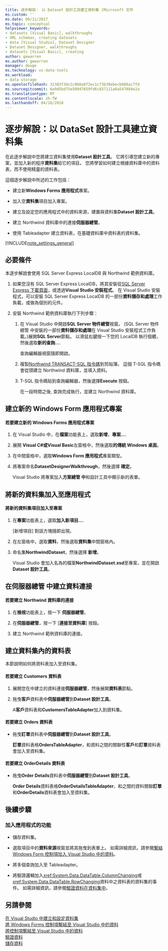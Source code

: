```yaml
---
title: 逐步解說： 以 Dataset 設計工具建立資料集 |Microsoft 文件
ms.custom: ''
ms.date: 09/11/2017
ms.topic: conceptual
helpviewer_keywords:
- datasets [Visual Basic], walkthroughs
- XML schemas, creating datasets
- data [Visual Studio], Dataset Designer
- Dataset Designer, walkthroughs
- datasets [Visual Basic], creating
author: gewarren
ms.author: gewarren
manager: douge
ms.technology: vs-data-tools
ms.workload:
- data-storage
ms.openlocfilehash: 31383f3dc2c966e8f2ec1cf3b39ebecb086ac7fd
ms.sourcegitcommit: 6a9d5bd75e50947659fd6c837111a6a547884e2a
ms.translationtype: MT
ms.contentlocale: zh-TW
ms.lasthandoff: 04/16/2018
---
```

# <a name="walkthrough-creating-a-dataset-with-the-dataset-designer"></a>逐步解說：以 DataSet 設計工具建立資料集

在此逐步解說中您將建立資料集使用**Dataset 設計工具**。 它將引導您建立新的專案，並加入新的程序**資料集**給它的項目。 您將學習如何建立根據資料庫中的資料表，而不使用精靈的資料表。  

這個逐步解說中所述的工作包括：  

-   建立新**Windows Forms 應用程式**專案。  

-   加入空**資料集**項目加入專案。  

-   建立及設定您的應用程式中的資料來源，建置與資料集**Dataset 設計工具**。  
 
-   建立 Northwind 資料庫中的連接**伺服器總管**。  

-   使用 Tableadapter 建立資料表，在基礎資料庫中資料表的資料集。  

[!INCLUDE[note_settings_general](../data-tools/includes/note_settings_general_md.md)]  
  
## <a name="prerequisites"></a>必要條件  
本逐步解說會使用 SQL Server Express LocalDB 與 Northwind 範例資料庫。  
  
1.  如果您沒有 SQL Server Express LocalDB，將其安裝從[SQL Server Express 下載頁面](https://www.microsoft.com/sql-server/sql-server-editions-express)，或透過**Visual Studio 安裝程式**。 在 Visual Studio 安裝程式，可以安裝 SQL Server Express LocalDB 的一部份**資料儲存和處理**工作負載，或做為個別的元件。  
  
2.  安裝 Northwind 範例資料庫執行下列步驟：  

    1. 在 Visual Studio 中開啟**SQL Server 物件總管**視窗。 (SQL Server 物件總管 中安裝的一部份**資料儲存和處理**在 Visual Studio 安裝程式工作負載。)展開**SQL Server**節點。 以滑鼠右鍵按一下您的 LocalDB 執行個體，然後選取**新的查詢...**.  

       查詢編輯器視窗隨即開啟。  

    2. 複製[Northwind TRANSACT-SQL 指令碼](https://github.com/MicrosoftDocs/visualstudio-docs/blob/master/docs/data-tools/samples/northwind.sql?raw=true)到剪貼簿。 這個 T-SQL 指令碼會從頭建立 Northwind 資料庫，並填入資料。  

    3. T-SQL 指令碼貼到查詢編輯器，然後選擇**Execute**  按鈕。  

       在一段時間之後, 查詢完成執行，並建立 Northwind 資料庫。  
  
## <a name="creating-a-new-windows-forms-application-project"></a>建立新的 Windows Form 應用程式專案  
  
#### <a name="to-create-a-new-windows-forms-application-project"></a>若要建立新的 Windows Forms 應用程式專案  
  
1. 在 Visual Studio 中，在**檔案**功能表上，選取**新增**，**專案...**.  
  
2. 展開  **Visual C#**或**Visual Basic**左窗格中，然後選取**的傳統 Windows 桌面**。  

3. 在中間窗格中，選取**Windows Form 應用程式**專案類型。  

4. 將專案命名**DatasetDesignerWalkthrough**，然後選擇 **確定**。  
  
     Visual Studio 將專案加入**方案總管 中**和設計工具中顯示新的表單。  
  
## <a name="adding-a-new-dataset-to-the-application"></a>將新的資料集加入至應用程式  
  
#### <a name="to-add-a-new-dataset-item-to-the-project"></a>將新的資料集項目加入至專案  
  
1.  在**專案**功能表上，選取**加入新項目...**.  
  
     [新增項目] 對話方塊隨即出現。  
  
2.  在左窗格中，選取**資料**，然後選取**資料集**中間窗格內。  
  
3.  命名集**NorthwindDataset**，然後選擇 **新增**。  
  
     Visual Studio 會加入名為的檔案**NorthwindDataset.xsd**至專案，並在開啟**Dataset 設計工具**。  
  
## <a name="creating-a-data-connection-in-server-explorer"></a>在伺服器總管 中建立資料連接  
  
#### <a name="to-create-a-connection-to-the-northwind-database"></a>若要建立 Northwind 資料庫的連接  
  
1.  在**檢視**功能表上，按一下 **伺服器總管**。  
  
2.  在**伺服器總管**，按一下 [**連接至資料庫**] 按鈕。  
  
3.  建立 Northwind 範例資料庫的連接。  
  
## <a name="creating-the-tables-in-the-dataset"></a>建立資料集內的資料表  
本節說明如何將資料表加入至資料集。  
  
#### <a name="to-create-the-customers-table"></a>若要建立 Customers 資料表  
  
1.  展開您在中建立的資料連接**伺服器總管**，然後展開**資料表**節點。  
  
2.  拖曳**客戶**資料表中**伺服器總管**到**Dataset 設計工具**。  
  
     A**客戶**資料表和**CustomersTableAdapter**加入到資料集。  
  
#### <a name="to-create-the-orders-table"></a>若要建立 Orders 資料表  
  
-   拖曳**訂單**資料表中**伺服器總管**到**Dataset 設計工具**。  
  
     **訂單**資料表格**OrdersTableAdapter**，和資料之間的關聯性**客戶**和**訂單**資料表會加入至資料集。  
  
#### <a name="to-create-the-orderdetails-table"></a>若要建立 OrderDetails 資料表  
  
-   拖曳**Order Details**資料表中**伺服器總管**到**Dataset 設計工具**。  
  
     **Order Details**資料表格**OrderDetailsTableAdapter**，和之間的資料關聯**訂單**和**OrderDetails**資料表會加入至資料集。  
  
## <a name="next-steps"></a>後續步驟  
  
### <a name="to-add-functionality-to-your-application"></a>加入應用程式的功能  
  
-   儲存資料集。  
  
-   選取項目中的**資料來源**視窗並將其拖曳到表單上。 如需詳細資訊，請參閱[繫結 Windows Form 控制項加入 Visual Studio 中的資料](../data-tools/bind-windows-forms-controls-to-data-in-visual-studio.md)。  
  
-   將多個查詢加入至 Tableadapter。 
  
-   將驗證邏輯加入<xref:System.Data.DataTable.ColumnChanging>或<xref:System.Data.DataTable.RowChanging>資料中之資料表的資料集的事件。 如需詳細資訊，請參閱[驗證資料在資料集中](../data-tools/validate-data-in-datasets.md)。  
  
## <a name="see-also"></a>另請參閱
[在 Visual Studio 中建立和設定資料集](../data-tools/create-and-configure-datasets-in-visual-studio.md)  
[將 Windows Forms 控制項繫結至 Visual Studio 中的資料](../data-tools/bind-windows-forms-controls-to-data-in-visual-studio.md)   
[將控制項繫結至 Visual Studio 中的資料](../data-tools/bind-controls-to-data-in-visual-studio.md)   
[驗證資料](../data-tools/validate-data-in-datasets.md)   
[儲存資料](../data-tools/saving-data.md)